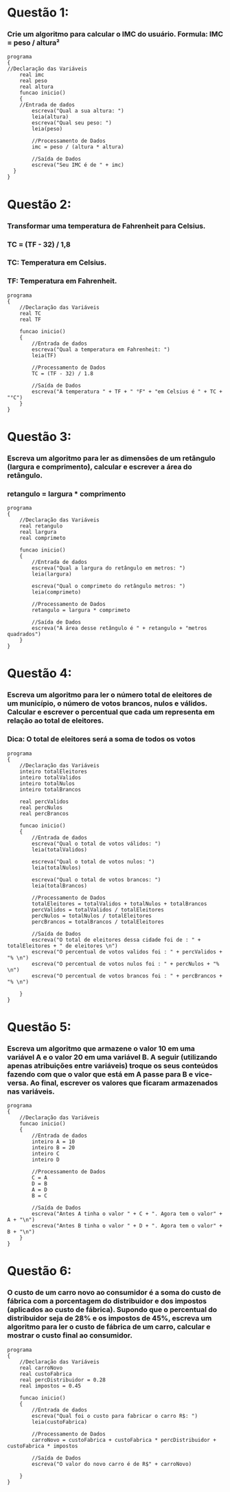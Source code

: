 # Questão 1: 
### Crie um algoritmo para calcular o IMC do usuário. Formula: IMC = peso / altura²
```Portugol Studio
programa
{
//Declaração das Variáveis
	real imc
	real peso
	real altura
	funcao inicio()
	{
	//Entrada de dados
		escreva("Qual a sua altura: ")
		leia(altura)
		escreva("Qual seu peso: ")
		leia(peso)

  		//Processamento de Dados
		imc = peso / (altura * altura)

  		//Saída de Dados
	  	escreva("Seu IMC é de " + imc)
  }
}
```

# Questão 2:
### Transformar uma temperatura de Fahrenheit para Celsius.
### TC = (TF - 32) / 1,8
### TC: Temperatura em Celsius.
### TF: Temperatura em Fahrenheit.

```Portugol
programa
{
	//Declaração das Variáveis
	real TC
	real TF

	funcao inicio()
	{
		//Entrada de dados
		escreva("Qual a temperatura em Fahrenheit: ")
		leia(TF)
		
		//Processamento de Dados
		TC = (TF - 32) / 1.8

		//Saída de Dados
		escreva("A temperatura " + TF + " °F" + "em Celsius é " + TC + "°C")
	}
}

````


# Questão 3:
### Escreva um algoritmo para ler as dimensões de um retângulo (largura e comprimento), calcular e escrever a área do retângulo.
### retangulo = largura * comprimento

```Portugol
programa
{
	//Declaração das Variáveis
	real retangulo
	real largura
	real comprimeto

	funcao inicio()
	{
		//Entrada de dados
		escreva("Qual a largura do retângulo em metros: ")
		leia(largura)
		
		escreva("Qual o comprimeto do retângulo metros: ")
		leia(comprimeto)
		
		//Processamento de Dados
		retangulo = largura * comprimeto

		//Saída de Dados
		escreva("A área desse retângulo é " + retangulo + "metros quadrados")
	}
}
````

# Questão 4:
### Escreva um algoritmo para ler o número total de eleitores de um município, o número de votos brancos, nulos e válidos. Calcular e escrever o percentual que cada um representa em relação ao total de eleitores.
### Dica: O total de eleitores será a soma de todos os votos

```Portugol
programa
{
	//Declaração das Variáveis
	inteiro totalEleitores
	inteiro totalValidos
	inteiro totalNulos
	inteiro totalBrancos

	real percValidos
	real percNulos
	real percBrancos

	funcao inicio()
	{
		//Entrada de dados
		escreva("Qual o total de votos válidos: ")
		leia(totalValidos)
		
		escreva("Qual o total de votos nulos: ")
		leia(totalNulos)

		escreva("Qual o total de votos brancos: ")
		leia(totalBrancos)
		
		//Processamento de Dados
		totalEleitores = totalValidos + totalNulos + totalBrancos
		percValidos = totalValidos / totalEleitores
		percNulos = totalNulos / totalEleitores
		percBrancos = totalBrancos / totalEleitores

		//Saída de Dados
		escreva("O total de eleitores dessa cidade foi de : " + totalEleitores + " de eleitores \n")
		escreva("O percentual de votos validos foi : " + percValidos + "% \n")
		escreva("O percentual de votos nulos foi : " + percNulos + "% \n")
		escreva("O percentual de votos brancos foi : " + percBrancos + "% \n")
		
	}
}
````

# Questão 5: 
### Escreva um algoritmo que armazene o valor 10 em uma variável A e o valor 20 em uma variável B. A seguir (utilizando apenas atribuições entre variáveis) troque os seus conteúdos fazendo com que o valor que está em A passe para B e vice-versa. Ao final, escrever os valores que ficaram armazenados nas variáveis.

```Portugol
programa
{
	//Declaração das Variáveis
	funcao inicio()
	{
		//Entrada de dados
		inteiro A = 10
		inteiro B = 20
		inteiro C
		inteiro D
		
		//Processamento de Dados
		C = A
		D = B
		A = D
		B = C

		//Saída de Dados
		escreva("Antes A tinha o valor " + C + ". Agora tem o valor" + A + "\n")
		escreva("Antes B tinha o valor " + D + ". Agora tem o valor" + B + "\n")
	}
}

```

# Questão 6:
### O custo de um carro novo ao consumidor é a soma do custo de fábrica com a porcentagem do distribuidor e dos impostos (aplicados ao custo de fábrica). Supondo que o percentual do distribuidor seja de 28% e os impostos de 45%, escreva um algoritmo para ler o custo de fábrica de um carro, calcular e mostrar o custo final ao consumidor.

```Portugol
programa
{
	//Declaração das Variáveis
	real carroNovo
	real custoFabrica
	real percDistribuidor = 0.28
	real impostos = 0.45

	funcao inicio()
	{
		//Entrada de dados
		escreva("Qual foi o custo para fabricar o carro R$: ")
		leia(custoFabrica)
		
		//Processamento de Dados
		carroNovo = custoFabrica + custoFabrica * percDistribuidor + custoFabrica * impostos

		//Saída de Dados
		escreva("O valor do novo carro é de R$" + carroNovo)
		
	}
}

```
